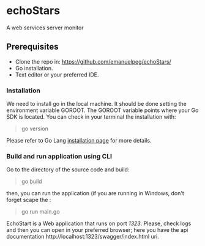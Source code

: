 # echoStars
A web services server monitor


## Prerequisites
* Clone the repo in: https://github.com/emanuelpeg/echoStars/
* Go installation.
* Text editor or your preferred IDE.

### Installation
We need to install go in the local machine. It should be done setting the environment variable GOROOT.
The GOROOT variable points where your Go SDK is located.
You can check in your terminal the installation with:
>go version

Please refer to Go Lang [installation page](https://go.dev/doc/install) for more details.


### Build and run application using CLI
Go to the directory of the source code and build:
>go build

then, you can run the application (if you are running in Windows, don't forget scape the :
>go run main.go

EchoStart is a Web application that runs on port _1323_. Please, check logs and then you can open in your preferred browser; here you have the api documentation http://localhost:1323/swagger/index.html uri.